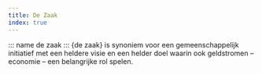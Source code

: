 ```yaml
---
title: De Zaak
index: true
---
```

::: name
de zaak
:::
{de zaak} is synoniem voor een gemeenschappelijk initiatief met een heldere visie en een helder doel waarin ook geldstromen – economie – een belangrijke rol spelen.
